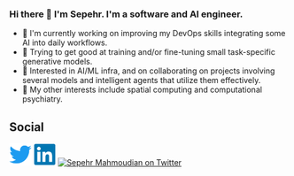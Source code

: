 ### Hi there 👋 I'm Sepehr. I'm a software and AI engineer. 

- 🔭 I'm currently working on improving my DevOps skills integrating some AI into daily workflows.
- 🌱 Trying to get good at training and/or fine-tuning small task-specific generative models.
- 👯 Interested in AI/ML infra, and on collaborating on projects involving several models and intelligent agents that utilize them effectively.
- 💬 My other interests include spatial computing and computational psychiatry.

## Social

[<img src='https://raw.githubusercontent.com/devicons/devicon/master/icons/twitter/twitter-original.svg' alt='Sepehr Mahmoudian on Twitter' height='40'>](https://twitter.com/SepehrMN)
[<img src='https://raw.githubusercontent.com/devicons/devicon/master/icons/linkedin/linkedin-original.svg' alt='Sepehr Mahmoudian on LinkedIn' height='40'>](https://www.linkedin.com/in/sepehr-mahmoudian-99367516/)
[<img src='https://raw.githubusercontent.com/devicons/devicon/master/icons/substack-original.svg' alt='Sepehr Mahmoudian on Twitter' height='40'>](https://substack.com/@thetorus)



<!--
**sepehrmn/sepehrmn** is a ✨ _special_ ✨ repository because its `README.md` (this file) appears on your GitHub profile.

Here are some ideas to get you started:

- 🔭 I’m currently working on ...
- 🌱 I’m currently learning ...
- 👯 I’m looking to collaborate on ...
- 🤔 I’m looking for help with ...
- 💬 Ask me about ...
- 📫 How to reach me: ...
- 😄 Pronouns: ...
- ⚡ Fun fact: ...
-->

